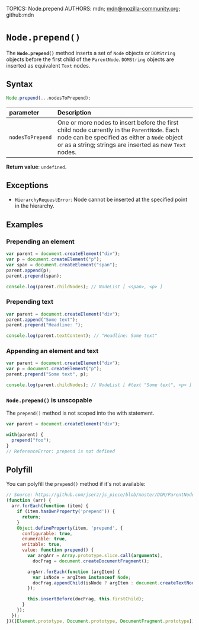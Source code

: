 TOPICS: Node.prepend
AUTHORS: mdn; mdn@mozilla-community.org; github:mdn

# `Node.prepend()`

The **`Node.prepend()`** method inserts a set of `Node` objects or `DOMString` objects before
the first child of the `ParentNode`. `DOMString` objects are inserted as equivalent `Text` nodes.

## Syntax

```javascript
Node.prepend(...nodesToPrepend);
```

| parameter | Description |
| :-- | :-- |
| `nodesToPrepend` | One or more nodes to insert before the first child node currently in the `ParentNode`. Each node can be specified as either a `Node` object or as a string; strings are inserted as new `Text` nodes. |

**Return value**: `undefined`.

## Exceptions

- `HierarchyRequestError`: Node cannot be inserted at the specified point in the hierarchy.

## Examples

### Prepending an element

```javascript
var parent = document.createElement("div");
var p = document.createElement("p");
var span = document.createElement("span");
parent.append(p);
parent.prepend(span);

console.log(parent.childNodes); // NodeList [ <span>, <p> ]
```

### Prepending text

```javascript
var parent = document.createElement("div");
parent.append("Some text");
parent.prepend("Headline: ");

console.log(parent.textContent); // "Headline: Some text"
```

### Appending an element and text

```javascript
var parent = document.createElement("div");
var p = document.createElement("p");
parent.prepend("Some text", p);

console.log(parent.childNodes); // NodeList [ #text "Some text", <p> ]
```

### `Node.prepend()` is unscopable

The `prepend()` method is not scoped into the with statement.

```javascript
var parent = document.createElement("div");

with(parent) {
  prepend("foo");
}
// ReferenceError: prepend is not defined
```

## Polyfill

You can polyfill the `prepend()` method if it's not available:

```javascript
// Source: https://github.com/jserz/js_piece/blob/master/DOM/ParentNode/prepend()/prepend().md
(function (arr) {
  arr.forEach(function (item) {
    if (item.hasOwnProperty('prepend')) {
      return;
    }
    Object.defineProperty(item, 'prepend', {
      configurable: true,
      enumerable: true,
      writable: true,
      value: function prepend() {
        var argArr = Array.prototype.slice.call(arguments),
          docFrag = document.createDocumentFragment();

        argArr.forEach(function (argItem) {
          var isNode = argItem instanceof Node;
          docFrag.appendChild(isNode ? argItem : document.createTextNode(String(argItem)));
        });

        this.insertBefore(docFrag, this.firstChild);
      }
    });
  });
})([Element.prototype, Document.prototype, DocumentFragment.prototype]);
```
